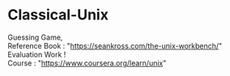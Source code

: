 # Classical-Unix
Guessing Game,</br>
Reference Book : "https://seankross.com/the-unix-workbench/" </br>
Evaluation Work ! </br>
Course : "https://www.coursera.org/learn/unix"
